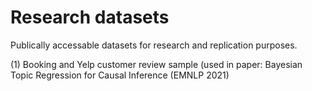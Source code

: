 # Research datasets
Publically accessable datasets for research and replication purposes.

(1) Booking and Yelp customer review sample (used in paper: Bayesian Topic Regression for Causal Inference (EMNLP 2021)
